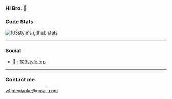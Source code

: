 ### Hi Bro. 👋

<!--
**103style/103style** is a ✨ _special_ ✨ repository because its `README.md` (this file) appears on your GitHub profile.

Here are some ideas to get you started:

- 🔭 I’m currently working on ...
- 🌱 I’m currently learning ...
- 👯 I’m looking to collaborate on ...
- 🤔 I’m looking for help with ...
- 💬 Ask me about ...
- 📫 How to reach me: ...
- 😄 Pronouns: ...
- ⚡ Fun fact: ...



-->


### Code Stats
![103style's github stats](https://github-readme-stats.vercel.app/api?username=103style&show_icons=true&theme=dracula)

---- 

### Social

- 👻 : [103style.top](http://103style.top)

----

### Contact me
wtimexiaoke@gmail.com
